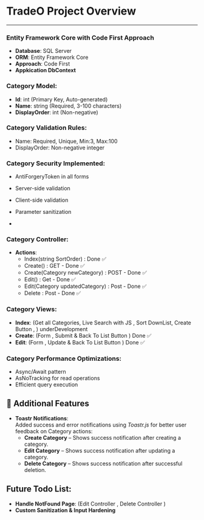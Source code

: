 ﻿# TradeO Project Overview 
---
### Entity Framework Core with Code First Approach
- **Database**: SQL Server
- **ORM**: Entity Framework Core
- **Approach**: Code First
- **Appkication DbContext**

### Category Model:
- **Id**: int (Primary Key, Auto-generated)
- **Name**: string (Required, 3-100 characters) 
- **DisplayOrder**: int (Non-negative)

### Category Validation Rules:
- Name: Required, Unique, Min:3, Max:100
- DisplayOrder: Non-negative integer

### Category Security Implemented:
- AntiForgeryToken in all forms
- Server-side validation
- Client-side validation
- Parameter sanitization

- 
### Category Controller:
- **Actions**: 
  - Index(string SortOrder) :  Done ✅  
  - Create() : GET - Done ✅
  - Create(Category newCategory) : POST - Done ✅
  - Edit() : Get - Done ✅
  - Edit(Category updatedCategory) : Post - Done ✅
  - Delete : Post - Done ✅

### Category Views:
- **Index**: (Get all Categories, Live Search with JS , Sort DownList, Create Button , ) underDevelopment 
- **Create**: (Form , Submit & Back To List Button ) Done ✅
- **Edit**: (Form , Update & Back To List Button ) Done ✅

### Category Performance Optimizations:
- Async/Await pattern
- AsNoTracking for read operations
- Efficient query execution



## 🧩 Additional Features

- **Toastr Notifications**:  
  Added success and error notifications using *Toastr.js* for better user feedback on Category actions:
  - **Create Category** – Shows success notification after creating a category.
  - **Edit Category** – Shows success notification after updating a category.
  - **Delete Category** – Shows success notification after successful deletion.


## Future Todo List:
- **Handle NotFound Page**: (Edit Controller , Delete Controller )
- **Custom Sanitization & Input Hardening**
